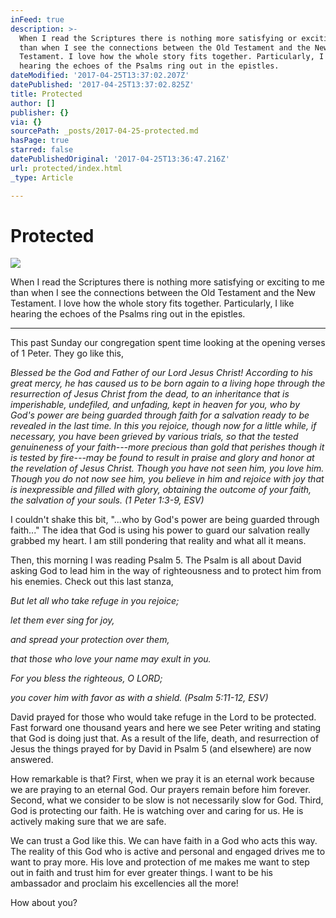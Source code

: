 ```yaml
---
inFeed: true
description: >-
  When I read the Scriptures there is nothing more satisfying or exciting to me
  than when I see the connections between the Old Testament and the New
  Testament. I love how the whole story fits together. Particularly, I like
  hearing the echoes of the Psalms ring out in the epistles. 
dateModified: '2017-04-25T13:37:02.207Z'
datePublished: '2017-04-25T13:37:02.825Z'
title: Protected
author: []
publisher: {}
via: {}
sourcePath: _posts/2017-04-25-protected.md
hasPage: true
starred: false
datePublishedOriginal: '2017-04-25T13:36:47.216Z'
url: protected/index.html
_type: Article

---
```

# Protected
![](https://the-grid-user-content.s3-us-west-2.amazonaws.com/bfa2f174-48b6-4e6c-a670-111218550a2a.jpg)

When I read the Scriptures there is nothing more satisfying or exciting to me than when I see the connections between the Old Testament and the New Testament. I love how the whole story fits together. Particularly, I like hearing the echoes of the Psalms ring out in the epistles. 

---

This past Sunday our congregation spent time looking at the opening verses of 1 Peter. They go like this, 

_Blessed be the God and Father of our Lord Jesus Christ! According to his great mercy, he has caused us to be born again to a living hope through the resurrection of Jesus Christ from the dead, to an inheritance that is imperishable, undefiled, and unfading, kept in heaven for you, who by God's power are being guarded through faith for a salvation ready to be revealed in the last time. In this you rejoice, though now for a little while, if necessary, you have been grieved by various trials, so that the tested genuineness of your faith---more precious than gold that perishes though it is tested by fire---may be found to result in praise and glory and honor at the revelation of Jesus Christ. Though you have not seen him, you love him. Though you do not now see him, you believe in him and rejoice with joy that is inexpressible and filled with glory, obtaining the outcome of your faith, the salvation of your souls. (1 Peter 1:3-9, ESV)_

I couldn't shake this bit, "...who by God's power are being guarded through faith..." The idea that God is using his power to guard our salvation really grabbed my heart. I am still pondering that reality and what all it means. 

Then, this morning I was reading Psalm 5\. The Psalm is all about David asking God to lead him in the way of righteousness and to protect him from his enemies. Check out this last stanza, 

_But let all who take refuge in you rejoice;_

_let them ever sing for joy,_

_and spread your protection over them,_

_that those who love your name may exult in you._

_For you bless the righteous, O LORD;_

_you cover him with favor as with a shield. (Psalm 5:11-12, ESV)_

David prayed for those who would take refuge in the Lord to be protected. Fast forward one thousand years and here we see Peter writing and stating that God is doing just that. As a result of the life, death, and resurrection of Jesus the things prayed for by David in Psalm 5 (and elsewhere) are now answered. 

How remarkable is that? First, when we pray it is an eternal work because we are praying to an eternal God. Our prayers remain before him forever. Second, what we consider to be slow is not necessarily slow for God. Third, God is protecting our faith. He is watching over and caring for us. He is actively making sure that we are safe.

We can trust a God like this. We can have faith in a God who acts this way. The reality of this God who is active and personal and engaged drives me to want to pray more. His love and protection of me makes me want to step out in faith and trust him for ever greater things. I want to be his ambassador and proclaim his excellencies all the more! 

How about you?